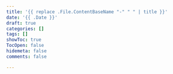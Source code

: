 ```yaml
---
title: '{{ replace .File.ContentBaseName "-" " " | title }}'
date: '{{ .Date }}'
draft: true
categories: []
tags: []
showToc: true
TocOpen: false
hidemeta: false
comments: false

---
```

